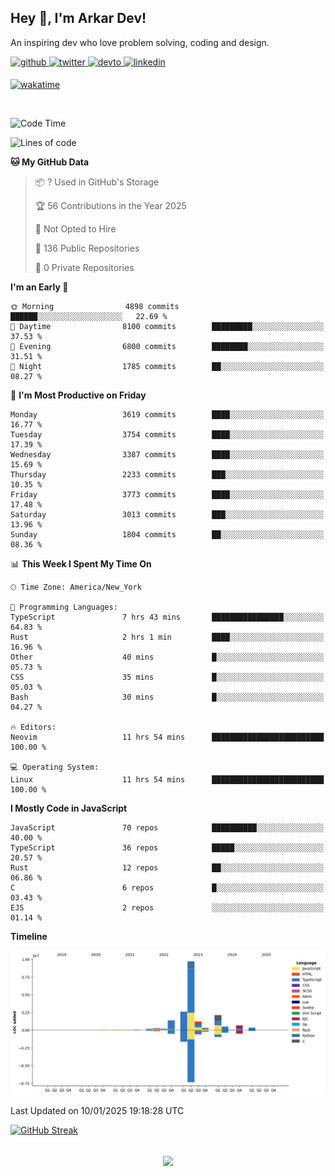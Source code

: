 ## Hey 👋, I'm Arkar Dev!  

An inspiring dev who love problem solving, coding and design.

<a href="https://github.com/Riley1101" target="_blank">
<img src=https://img.shields.io/badge/github-%2324292e.svg?&style=for-the-badge&logo=github&logoColor=white alt=github style="margin-bottom: 5px;" />
</a>
<a href="https://twitter.com/arkardev" target="_blank">
<img src=https://img.shields.io/badge/twitter-%2300acee.svg?&style=for-the-badge&logo=twitter&logoColor=white alt=twitter style="margin-bottom: 5px;" />
</a>
<a href="https://dev.to/riley1101" target="_blank">
<img src=https://img.shields.io/badge/dev.to-%2308090A.svg?&style=for-the-badge&logo=dev.to&logoColor=white alt=devto style="margin-bottom: 5px;" />
</a>
<a href="https://linkedin.com/in/arkar-kaung-myat" target="_blank">
<img src=https://img.shields.io/badge/linkedin-%231E77B5.svg?&style=for-the-badge&logo=linkedin&logoColor=white alt=linkedin style="margin-bottom: 5px;" />
</a>
  
[![wakatime](https://wakatime.com/badge/user/cf23b6e3-75f8-4c04-b0e3-273191c8d2ec.svg)](https://wakatime.com/@cf23b6e3-75f8-4c04-b0e3-273191c8d2ec)

<br/>

<!--START_SECTION:waka-->
![Code Time](http://img.shields.io/badge/Code%20Time-1%2C231%20hrs%2025%20mins-blue)

![Lines of code](https://img.shields.io/badge/From%20Hello%20World%20I%27ve%20Written-19.9%20million%20lines%20of%20code-blue)

**🐱 My GitHub Data** 

> 📦 ? Used in GitHub's Storage 
 > 
> 🏆 56 Contributions in the Year 2025
 > 
> 🚫 Not Opted to Hire
 > 
> 📜 136 Public Repositories 
 > 
> 🔑 0 Private Repositories 
 > 
**I'm an Early 🐤** 

```text
🌞 Morning                4898 commits        ██████░░░░░░░░░░░░░░░░░░░   22.69 % 
🌆 Daytime                8100 commits        █████████░░░░░░░░░░░░░░░░   37.53 % 
🌃 Evening                6800 commits        ████████░░░░░░░░░░░░░░░░░   31.51 % 
🌙 Night                  1785 commits        ██░░░░░░░░░░░░░░░░░░░░░░░   08.27 % 
```
📅 **I'm Most Productive on Friday** 

```text
Monday                   3619 commits        ████░░░░░░░░░░░░░░░░░░░░░   16.77 % 
Tuesday                  3754 commits        ████░░░░░░░░░░░░░░░░░░░░░   17.39 % 
Wednesday                3387 commits        ████░░░░░░░░░░░░░░░░░░░░░   15.69 % 
Thursday                 2233 commits        ███░░░░░░░░░░░░░░░░░░░░░░   10.35 % 
Friday                   3773 commits        ████░░░░░░░░░░░░░░░░░░░░░   17.48 % 
Saturday                 3013 commits        ███░░░░░░░░░░░░░░░░░░░░░░   13.96 % 
Sunday                   1804 commits        ██░░░░░░░░░░░░░░░░░░░░░░░   08.36 % 
```


📊 **This Week I Spent My Time On** 

```text
🕑︎ Time Zone: America/New_York

💬 Programming Languages: 
TypeScript               7 hrs 43 mins       ████████████████░░░░░░░░░   64.83 % 
Rust                     2 hrs 1 min         ████░░░░░░░░░░░░░░░░░░░░░   16.96 % 
Other                    40 mins             █░░░░░░░░░░░░░░░░░░░░░░░░   05.73 % 
CSS                      35 mins             █░░░░░░░░░░░░░░░░░░░░░░░░   05.03 % 
Bash                     30 mins             █░░░░░░░░░░░░░░░░░░░░░░░░   04.27 % 

🔥 Editors: 
Neovim                   11 hrs 54 mins      █████████████████████████   100.00 % 

💻 Operating System: 
Linux                    11 hrs 54 mins      █████████████████████████   100.00 % 
```

**I Mostly Code in JavaScript** 

```text
JavaScript               70 repos            ██████████░░░░░░░░░░░░░░░   40.00 % 
TypeScript               36 repos            █████░░░░░░░░░░░░░░░░░░░░   20.57 % 
Rust                     12 repos            ██░░░░░░░░░░░░░░░░░░░░░░░   06.86 % 
C                        6 repos             █░░░░░░░░░░░░░░░░░░░░░░░░   03.43 % 
EJS                      2 repos             ░░░░░░░░░░░░░░░░░░░░░░░░░   01.14 % 
```



**Timeline**

![Lines of Code chart](https://raw.githubusercontent.com/Riley1101/Riley1101/main/assets/bar_graph.png)


 Last Updated on 10/01/2025 19:18:28 UTC
<!--END_SECTION:waka-->

[![GitHub Streak](https://streak-stats.demolab.com?user=Riley1101)](https://git.io/streak-stats)
  
<br/>  
<div align="center">
<img src="https://komarev.com/ghpvc/?username=Riley1101&&style=flat-square" align="center" />
</div>  

